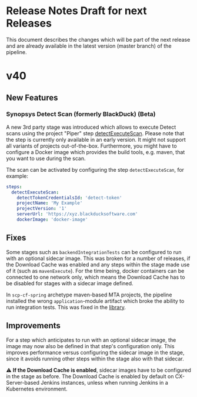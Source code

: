 # Release Notes Draft for next Releases

This document describes the changes which will be part of the next release and are already available in the latest version (master branch) of the pipeline.

# v40

## New Features

### Synopsys Detect Scan (formerly BlackDuck) (Beta)

A new 3rd party stage was introduced which allows to execute Detect scans using the project "Piper" step [detectExecuteScan](https://sap.github.io/jenkins-library/steps/detectExecuteScan/).
Please note that the step is currently only available in an early version.
It might not support all variants of projects out-of-the-box.
Furthermore, you might have to configure a Docker image which provides the build tools, e.g. maven, that you want to use during the scan.

The scan can be activated by configuring the step `detectExecuteScan`, for example:

```yaml
steps:
  detectExecuteScan:
    detectTokenCredentialsId: 'detect-token'
    projectName: 'My Example'
    projectVersion: '1'
    serverUrl: 'https://xyz.blackducksoftware.com'
    dockerImage: 'docker-image'
```

## Fixes

Some stages such as `backendIntegrationTests` can be configured to run with an optional sidecar image.
This was broken for a number of releases, if the Download Cache was enabled and any steps within the stage made use of it (such as `mavenExecute`).
For the time being, docker containers can be connected to one network only, which means the Download Cache has to be disabled for stages with a sidecar image defined.

In `scp-cf-spring` archetype maven-based MTA projects, the pipeline installed the wrong `application`-module artifact which broke the ability to run integration tests.
This was fixed in the [library](https://github.com/SAP/jenkins-library/pull/1892).

## Improvements

For a step which anticipates to run with an optional sidecar image, the image may now also be defined in that step's configuration only.
This improves performance versus configuring the sidecar image in the stage, since it avoids running other steps within the stage also with that sidecar.

:warning: **If the Download Cache is enabled**, sidecar images have to be configured in the stage as before. 
The Download Cache is enabled by default on CX-Server-based Jenkins instances, unless when running Jenkins in a Kubernetes environment.   
